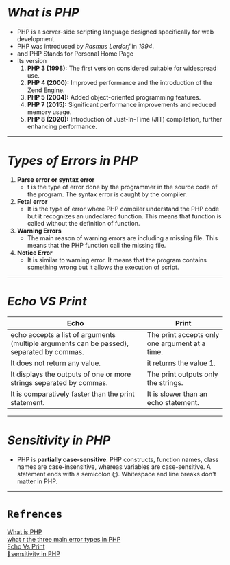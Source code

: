 # *What is PHP*
- PHP is a server-side scripting language designed specifically for web development.
- PHP was introduced by *Rasmus Lerdorf* in *1994*.
- and PHP Stands for Personal Home Page
- Its version
    1. **PHP 3 (1998):** The first version considered suitable for widespread use.
    2. **PHP 4 (2000):** Improved performance and the introduction of the Zend Engine.
    3.  **PHP 5 (2004):** Added object-oriented programming features.
    4. **PHP 7 (2015):** Significant performance improvements and reduced memory usage.
    5. **PHP 8 (2020):** Introduction of Just-In-Time (JIT) compilation, further enhancing performance.
- - - - - -  
# *Types of Errors in PHP*
1. **Parse error or syntax error**
	- t is the type of error done by the programmer in the source code of the program. The syntax error is caught by the compiler.
2. **Fetal error**
	- It is the type of error where PHP compiler understand the PHP code but it recognizes an undeclared function. This means that function is called without the definition of function.
3. **Warning Errors**
    - The main reason of warning errors are including a missing file. This means that the PHP function call the missing file.
4. **Notice Error**
    - It is similar to warning error. It means that the program contains something wrong but it allows the execution of script.
- - - - - - -  
# *Echo VS Print*

| **Echo**                                                                                  | **Print**                                      |
| ----------------------------------------------------------------------------------------- | ---------------------------------------------- |
| echo accepts a list of arguments (multiple arguments can be passed), separated by commas. | The print accepts only one argument at a time. |
| It does not return any value.                                                             | it returns the value 1.                        |
| It displays the outputs of one or more strings separated by commas.                       | The print outputs only the strings.            |
| It is comparatively faster than the print statement.                                      | It is slower than an echo statement.           |
- - - - - - - 
# *Sensitivity in PHP*
- PHP is **partially case-sensitive**. PHP constructs, function names, class names are case-insensitive, whereas variables are case-sensitive. A statement ends with a semicolon (;). Whitespace and line breaks don't matter in PHP.
- - - -  
# `Refrences`
[What is PHP](https://www.geeksforgeeks.org/php-introduction/)<br>
[what r the three main error types in PHP](https://www.geeksforgeeks.org/php-types-of-errors/)<br>
[Echo Vs Print](https://www.geeksforgeeks.org/php-echo-print/)<br>
[🌟sensitivity in PHP](https://www.phptutorial.net/php-tutorial/php-syntax/)<br>

